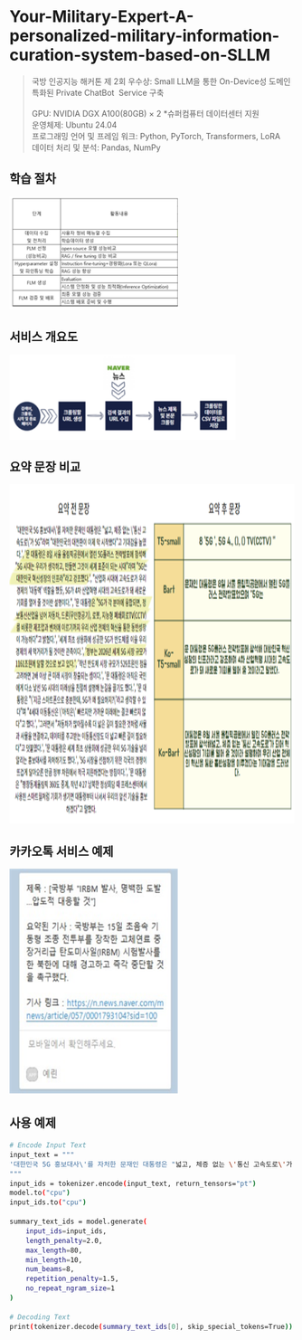 # Your-Military-Expert-A-personalized-military-information-curation-system-based-on-SLLM
> 국방 인공지능 해커톤 제 2회 우수상: Small LLM을 통한 On-Device성 도메인 특화된 Private ChatBot  Service 구축<br/><br/>
> GPU: NVIDIA DGX A100(80GB) × 2    *슈퍼컴퓨터 데이터센터 지원  <br/>
> 운영체제: Ubuntu 24.04​ <br/>
> 프로그래밍 언어 및 프레임 워크: Python, PyTorch, Transformers​, LoRA <br/>
> 데이터 처리 및 분석: Pandas, NumPy​ 

## 학습 절차
<img src="https://github.com/yerinNam/Your-Military-Expert-A-personalized-military-information-curation-system-based-on-SLLM/blob/main/Eaxmple/%ED%95%99%EC%8A%B5%20%EC%A0%88%EC%B0%A8.png?raw=true" width="300" height="200"/>


## 서비스 개요도
<img src="https://github.com/yerinNam/Designing-Effective-Summary-Models-for-Defense-Articles/blob/main/img/%EC%84%9C%EB%B9%84%EC%8A%A4%20%EC%A0%84%EC%B2%B4%20%EA%B0%9C%EC%9A%94%EB%8F%84.png?raw=true" width="400" height="150"/>


## 요약 문장 비교
<img src="https://github.com/yerinNam/Designing-Effective-Summary-Models-for-Defense-Articles/blob/main/img/%EC%9A%94%EC%95%BD%20%EB%AC%B8%EC%9E%A5%20%EB%B9%84%EA%B5%90.png?raw=true" width="850" height="600"/>



## 카카오톡 서비스 예제
<img src="https://github.com/yerinNam/Designing-Effective-Summary-Models-for-Defense-Articles/blob/main/img/%EC%B9%B4%EC%B9%B4%EC%98%A4%ED%86%A1%20%EC%84%9C%EB%B9%84%EC%8A%A4.png?raw=true" width="300" height="400"/>


## 사용 예제

```sh
# Encode Input Text
input_text = """
'대한민국 5G 홍보대사\'를 자처한 문재인 대통령은 "넓고, 체증 없는 \'통신 고속도로\'가 5G"라며 "대한민국의 대전환이 이제 막 시작됐다"고 기대감을 높였다.', '문 대통령은 8일 서울 올림픽공원에서 열린 5G플러스 전략발표에 참석해 "5G 시대는 우리가 생각하고, 만들면 그것이 세계 표준이 되는 시대"라며 "5G는 대한민국 혁신성장의 인프라"라고 강조했다.', "산업화 시대에 고속도로가 우리 경제의 '대동맥' 역할을 했듯, 5G가 4차 산업혁명 시대의 고속도로가 돼 새로운 기회를 열어 줄 것이란 설명이다.", '문 대통령은 "5G가 각 분야에 융합되면, 정보통신산업을 넘어 자동차, 드론(무인항공기), 로봇, 지능형 폐쇄회로TV(CCTV)를 비롯한 제조업과 벤처에 이르기까지 우리 산업 전체의 혁신을 통한 동반성장이 가능하다"고 밝혔다.', '세계 최초 상용화에 성공한 5G가 반도체를 이을 우리 경제의 새 먹거리가 될 것이란 관측이다.', '정부는 2026년 세계 5G 시장 규모가 1161조원에 달할 것으로 보고 있다.', '작년 반도체 시장 규모가 529조원인 점을 고려하면 2배 이상 큰 미래 시장이 창출되는 셈이다.', '문 대통령은 아직은 국민에게 다소 낯선 5G 시대의 미래상을 친절히 설명해 눈길을 끌기도 했다.', '문 대통령은 "\'지금 스마트폰으로 충분한데, 5G가 왜 필요하지?\'라고 생각할 수 있다"며 "4세대 이동통신은 \'아직은\' 빠르지만 가까운 미래에는 결코 빠르지 않다"고 했다.', '그러면서 "자동차가 많아질수록 더 넓은 길이 필요한 것처럼 사물과 사물을 연결하고, 데이터를 주고받는 이동통신망도 더 넓고 빠른 길이 필요하다"고 덧붙였다.', '문 대통령은 세계 최초 상용화에 성공한 우리 5G 기술을 널리 알리는 홍보대사를 자처하기도 했다.', '5G 시장을 선점하기 위한 각국의 경쟁이 뜨겁게 달아오른 만큼 정부 차원에서 적극 지원하겠다는 방침이다.', '문 대통령은 "평창동계올림픽 360도 중계, 작년 4·27 남북한 정상회담 때 프레스센터에서 사용된 스마트월처럼 기회가 생기면 대통령부터 나서서 우리의 앞선 기술을 홍보하겠다"고 말했다.
"""
input_ids = tokenizer.encode(input_text, return_tensors="pt")
model.to("cpu")
input_ids.to("cpu")

summary_text_ids = model.generate(
    input_ids=input_ids,
    length_penalty=2.0,
    max_length=80,
    min_length=10,
    num_beams=8,
    repetition_penalty=1.5,
    no_repeat_ngram_size=1
)

# Decoding Text
print(tokenizer.decode(summary_text_ids[0], skip_special_tokens=True))
```
